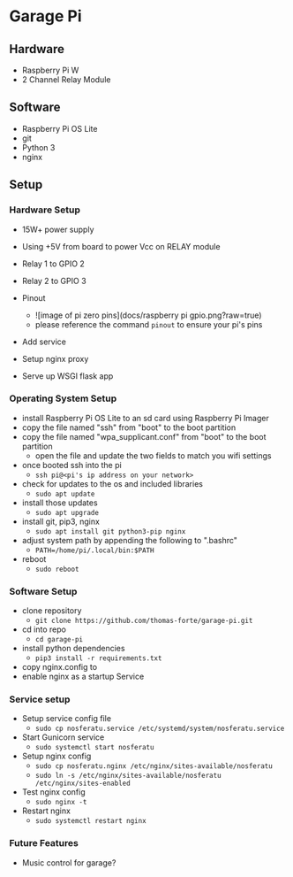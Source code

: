 # Garage Pi

## Hardware

- Raspberry Pi W
- 2 Channel Relay Module

## Software

- Raspberry Pi OS Lite
- git
- Python 3
- nginx

## Setup

### Hardware Setup

- 15W+ power supply
- Using +5V from board to power Vcc on  RELAY module
- Relay 1 to GPIO 2
- Relay 2 to GPIO 3
- Pinout
  - ![image of pi zero pins](docs/raspberry pi gpio.png?raw=true)
  - please reference the command `pinout` to ensure your pi's pins

- Add service
- Setup nginx proxy
- Serve up WSGI flask app

### Operating System Setup

- install Raspberry Pi OS Lite to an sd card using Raspberry Pi Imager
- copy the file named "ssh" from "boot" to the boot partition
- copy the file named "wpa_supplicant.conf" from "boot" to the boot partition
  - open the file and update the two fields to match you wifi settings
- once booted ssh into the pi
  - `ssh pi@<pi's ip address on your network>`
- check for updates to the os and included libraries
  - `sudo apt update`
- install those updates
  - `sudo apt upgrade`
- install git, pip3, nginx
  - `sudo apt install git python3-pip nginx`
- adjust system path by appending the following to ".bashrc"
  - `PATH=/home/pi/.local/bin:$PATH`
- reboot
  - `sudo reboot`

### Software Setup

- clone repository
  - `git clone https://github.com/thomas-forte/garage-pi.git`
- cd into repo
  - `cd garage-pi`
- install python dependencies
  - `pip3 install -r requirements.txt`
- copy nginx.config to
- enable nginx as a startup Service

### Service setup

- Setup service config file
  - `sudo cp nosferatu.service /etc/systemd/system/nosferatu.service`
- Start Gunicorn service
  - `sudo systemctl start nosferatu`
- Setup nginx config
  - `sudo cp nosferatu.nginx /etc/nginx/sites-available/nosferatu`
  - `sudo ln -s /etc/nginx/sites-available/nosferatu /etc/nginx/sites-enabled`
- Test nginx config
  - `sudo nginx -t`
- Restart nginx
  - `sudo systemctl restart nginx`

### Future Features

- Music control for garage?
